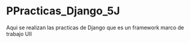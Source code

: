 # PPracticas_Django_5J
Aqui se realizan las practicas de Django que es un framework marco de trabajo UII
